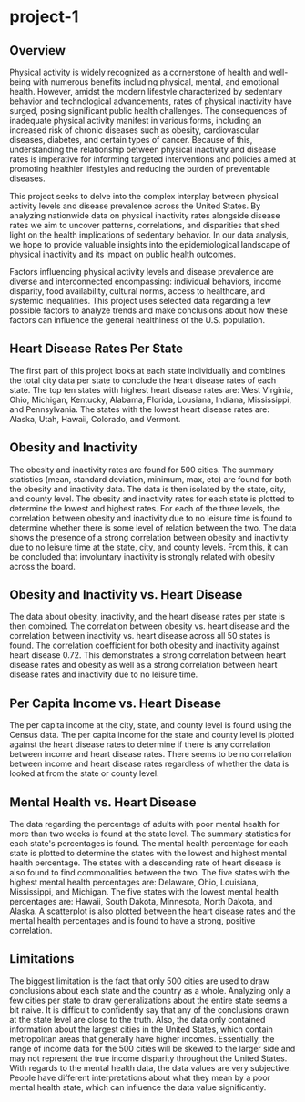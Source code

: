 # project-1

## Overview

Physical activity is widely recognized as a cornerstone of health and well-being with numerous benefits including physical, mental, and emotional health. However, amidst the modern lifestyle characterized by sedentary behavior and technological advancements, rates of physical inactivity have surged, posing significant public health challenges. The consequences of inadequate physical activity manifest in various forms, including an increased risk of chronic diseases such as obesity, cardiovascular diseases, diabetes, and certain types of cancer. Because of this, understanding the relationship between physical inactivity and disease rates is imperative for informing targeted interventions and policies aimed at promoting healthier lifestyles and reducing the burden of preventable diseases.

This project seeks to delve into the complex interplay between physical activity levels and disease prevalence across the United States. By analyzing nationwide data on physical inactivity rates alongside disease rates we aim to uncover patterns, correlations, and disparities that shed light on the health implications of sedentary behavior. In our data analysis, we hope to provide valuable insights into the epidemiological landscape of physical inactivity and its impact on public health outcomes.

Factors influencing physical activity levels and disease prevalence are diverse and interconnected encompassing: individual behaviors, income disparity, food availability, cultural norms, access to healthcare, and systemic inequalities. This project uses selected data regarding a few possible factors to analyze trends and make conclusions about how these factors can influence the general healthiness of the U.S. population.

## Heart Disease Rates Per State

The first part of this project looks at each state individually and combines the total city data per state to conclude the heart disease rates of each state. The top ten states with highest heart disease rates are: West Virginia, Ohio, Michigan, Kentucky, Alabama, Florida, Lousiana, Indiana, Mississippi, and Pennsylvania. The states with the lowest heart disease rates are: Alaska, Utah, Hawaii, Colorado, and Vermont.  

## Obesity and Inactivity

The obesity and inactivity rates are found for 500 cities. The summary statistics (mean, standard deviation, minimum, max, etc) are found for both the obesity and inactivity data. The data is then isolated by the state, city, and county level. The obesity and inactivity rates for each state is plotted to determine the lowest and highest rates. For each of the three levels, the correlation between obesity and inactivity due to no leisure time is found to determine whether there is some level of relation between the two. The data shows the presence of a strong correlation between obesity and inactivity due to no leisure time at the state, city, and county levels. From this, it can be concluded that involuntary inactivity is strongly related with obesity across the board.  

## Obesity and Inactivity vs. Heart Disease

The data about obesity, inactivity, and the heart disease rates per state is then combined. The correlation between obesity vs. heart disease and the correlation between inactivity vs. heart disease across all 50 states is found. The correlation coefficient for both obesity and inactivity against heart disease 0.72. This demonstrates a strong correlation between heart disease rates and obesity as well as a strong correlation between heart disease rates and inactivity due to no leisure time.   


## Per Capita Income vs. Heart Disease

The per capita income at the city, state, and county level is found using the Census data. The per capita income for the state and county level is plotted against the heart disease rates to determine if there is any correlation between income and heart disease rates. There seems to be no correlation between income and heart disease rates regardless of whether the data is looked at from the state or county level.   

## Mental Health vs. Heart Disease

 The data regarding the percentage of adults with poor mental health for more than two weeks is found at the state level. The summary statistics for each state's percentages is found. The mental health percentage for each state is plotted to determine the states with the lowest and highest mental health percentage. The states with a descending rate of heart disease is also found to find commonalities between the two. The five states with the highest mental health percentages are: Delaware, Ohio, Louisiana, Mississippi, and Michigan. The five states with the lowest mental health percentages are: Hawaii, South Dakota, Minnesota, North Dakota, and Alaska. A scatterplot is also plotted between the heart disease rates and the mental health percentages and is found to have a strong, positive correlation.

## Limitations

The biggest limitation is the fact that only 500 cities are used to draw conclusions about each state and the country as a whole. Analyzing only a few cities per state to draw generalizations about the entire state seems a bit naive. It is difficult to confidently say that any of the conclusions drawn at the state level are close to the truth. Also, the data only contained information about the largest cities in the United States, which contain metropolitan areas that generally have higher incomes. Essentially, the range of income data for the 500 cities will be skewed to the larger side and may not represent the true income disparity throughout the United States. With regards to the mental health data, the data values are very subjective. People have different interpretations about what they mean by a poor mental health state, which can influence the data value significantly.   



